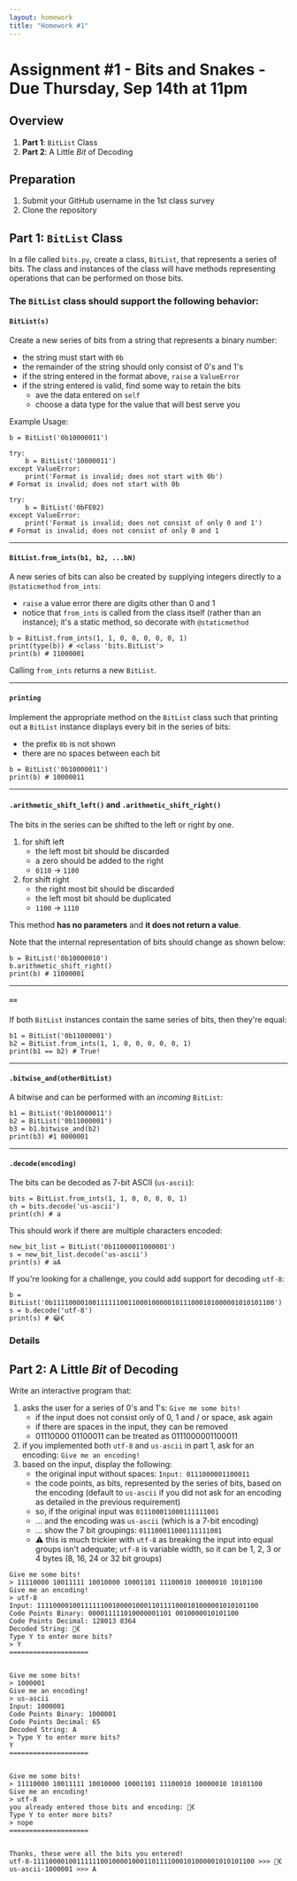 ```yaml
---
layout: homework
title: "Homework #1"
---
```


<style>
img {
    border: 1px solid #000;
}

.warning {
    background-color: yellow;
    color: #aa1122;
    font-weight: bold;
}

.hidden {
    display: none;
}

.hintButton {
    color: #7788ff;
    cursor: pointer;
}
</style>
<script>
document.addEventListener('DOMContentLoaded', hideHints);

function hideHints(evt) {
    document.querySelectorAll('.hint').forEach((ele, i) => {
        const div = document.createElement('div');
        div.id = 'hint' + i + 'Button';
        ele.id = 'hint' + i;
        ele.classList.add('hidden');
        div.addEventListener('click', onClick);
        div.textContent = 'Show Hint';
        div.className = 'hintButton';
        ele.parentNode.insertBefore(div, ele);
    });

}

function onClick(evt) {
    const hintId = this.id.replace('Button', '');
    const hint = document.getElementById(hintId);
    hint.classList.toggle('hidden');
    this.textContent = this.textConent === 'Show Hint' ? 'Hide Hint' : 'Show Hint';
}
</script>

# Assignment #1 - Bits and Snakes - Due Thursday, Sep 14th at 11pm

## Overview

1. __Part 1__: `BitList` Class
2. __Part 2__: A Little _Bit_ of Decoding

## Preparation 

1. Submit your GitHub username in the 1st class survey
2. Clone the repository

## Part 1: `BitList` Class

In a file called `bits.py`, create a class, `BitList`, that represents a series of bits. The class and instances of the class will have methods representing operations that can be performed on those bits.

### The `BitList` class should support the following behavior:



#### `BitList(s)`

Create a new series of bits from a string that represents a binary number:

* the string must start with `0b`
* the remainder of the string should only consist of 0's and 1's
* if the string entered in the format above, `raise` a `ValueError`
* if the string entered is valid, find some way to retain the bits 
	* ave the data entered on `self`
	* choose a data type for the value that will best serve you

Example Usage:

```
b = BitList('0b10000011')
```

```
try:
    b = BitList('10000011')
except ValueError:
    print('Format is invalid; does not start with 0b')
# Format is invalid; does not start with 0b
```

```
try:
    b = BitList('0bFE02)
except ValueError:
    print('Format is invalid; does not consist of only 0 and 1')
# Format is invalid; does not consist of only 0 and 1
```
<hr>

#### `BitList.from_ints(b1, b2, ...bN)`

A new series of bits can also be created by supplying integers directly to a `@staticmethod` `from_ints`:

* `raise` a value error there are digits other than 0 and 1
* notice that `from_ints` is called from the class itself (rather than an instance); it's a static method, so decorate with `@staticmethod`

```
b = BitList.from_ints(1, 1, 0, 0, 0, 0, 0, 1)
print(type(b)) # <class 'bits.BitList'>
print(b) # 11000001
```

Calling `from_ints` returns a new `BitList`.


<hr>

#### `printing`

Implement the appropriate method on the `BitList` class such that printing out a `BitList` instance displays every bit in the series of bits:

* the prefix `0b` is not shown
* there are no spaces between each bit

```
b = BitList('0b10000011')
print(b) # 10000011
```

<hr>

#### `.arithmetic_shift_left()` and `.arithmetic_shift_right()`


The bits in the series can be shifted to the left or right by one.

1. for shift left
	* the left most bit should be discarded
	* a zero should be added to the right
	* `0110` &rarr; `1100`
2. for shift right
	* the right most bit should be discarded
	* the left most bit should be duplicated
	* `1100` &rarr; `1110`

This method __has no parameters__ and __it does not return a value__.

Note that the internal representation of bits should change as shown below:

```
b = BitList('0b10000010')
b.arithmetic_shift_right()
print(b) # 11000001
```

<hr>



#### `==`

If both `BitList` instances contain the same series of bits, then they're equal:

```
b1 = BitList('0b11000001')
b2 = BitList.from_ints(1, 1, 0, 0, 0, 0, 0, 1)
print(b1 == b2) # True!
```

<hr>

#### `.bitwise_and(otherBitList)`

A bitwise and can be performed with an _incoming_ `BitList`:

```
b1 = BitList('0b10000011')
b2 = BitList('0b11000001')
b3 = b1.bitwise_and(b2)
print(b3) #1 0000001
```

<hr>

#### `.decode(encoding)`

The bits can be decoded as 7-bit ASCII (`us-ascii`):


```
bits = BitList.from_ints(1, 1, 0, 0, 0, 0, 1)
ch = bits.decode('us-ascii')
print(ch) # a
```

This should work if there are multiple characters encoded:

```
new_bit_list = BitList('0b11000011000001')
s = new_bit_list.decode('us-ascii')
print(s) # aA
```

If you're looking for a challenge, you could add support for decoding `utf-8`:


```
b = BitList('0b11110000100111111001100010000010111000101000001010101100')
s = b.decode('utf-8')
print(s) # 😂€

```


### Details

## Part 2: A Little _Bit_ of Decoding

Write an interactive program that:

1. asks the user for a series of 0's and 1's: `Give me some bits!` 
	* if the input does not consist only of 0, 1 and / or space, ask again
	* if there are spaces in the input, they can be removed	
	* 01110000 01100011 can be treated as 0111000001100011 
2. if you implemented both `utf-8` and `us-ascii` in part 1, ask for an encoding: `Give me an encoding!`
3. based on the input, display the following:
	* the original input without spaces: `Input: 0111000001100011`
	* the code points, as bits, represented by the series of bits, based on the encoding (default to `us-ascii` if you did not ask for an encoding as detailed in the previous requirement)
	* so, if the original input was `011100011000111111001`
	* ... and the encoding was  `us-ascii` (which is a 7-bit encoding)
	* ... show the 7 bit groupings: `011100011000111111001` 
	* ⚠️ this is much trickier with `utf-8` as breaking the input into equal groups isn't adequate; `utf-8` is variable width, so it can be 1, 2, 3 or 4 bytes (8, 16, 24 or 32 bit groups)


```
Give me some bits!
> 11110000 10011111 10010000 10001101 11100010 10000010 10101100
Give me an encoding!
> utf-8
Input: 11110000100111111001000010001101111000101000001010101100
Code Points Binary: 000011111010000001101 0010000010101100
Code Points Decimal: 128013 8364
Decoded String: 🐍€
Type Y to enter more bits?
> Y
====================


Give me some bits!
> 1000001
Give me an encoding!
> us-ascii
Input: 1000001
Code Points Binary: 1000001
Code Points Decimal: 65
Decoded String: A
> Type Y to enter more bits?
Y
====================


Give me some bits!
> 11110000 10011111 10010000 10001101 11100010 10000010 10101100
Give me an encoding!
> utf-8
you already entered those bits and encoding: 🐍€
Type Y to enter more bits?
> nope
====================


Thanks, these were all the bits you entered!
utf-8-11110000100111111001000010001101111000101000001010101100 >>> 🐍€
us-ascii-1000001 >>> A
```
